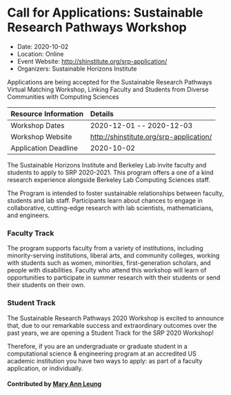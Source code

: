 # Call for Applications: Sustainable Research Pathways Workshop

- Date: 2020-10-02
- Location: Online
- Event Website: http://shinstitute.org/srp-application/
- Organizers: Sustainable Horizons Institute
			   
Applications are being accepted for the Sustainable Research Pathways Virtual Matching Workshop, Linking Faculty and Students from Diverse Communities with Computing Sciences 

Resource Information | Details
:--- | :---			   
Workshop Dates | 2020-12-01 -- 2020-12-03
Workshop Website | http://shinstitute.org/srp-application/
Application Deadline | 2020-10-02

The Sustainable Horizons Institute and Berkeley Lab invite faculty and students to apply to SRP 2020-2021. This program offers a one of a kind research experience alongside Berkeley Lab Computing Sciences staff.

The Program is intended to foster sustainable relationships between faculty, students and lab staff. Participants learn about chances to engage in collaborative, cutting-edge research with lab scientists, mathematicians, and engineers.

### Faculty Track

The program supports faculty from a variety of institutions, including minority-serving institutions, liberal arts, and community colleges, working with students such as women, minorities, first-generation scholars, and people with disabilities. Faculty who attend this workshop will learn of opportunities to participate in summer research with their students or send their students on their own.

### Student Track

The Sustainable Research Pathways 2020 Workshop is excited to announce that, due to our remarkable success and extraordinary outcomes over the past years, we are opening a Student Track for the SRP 2020 Workshop!

Therefore, if you are an undergraduate or graduate student in a computational science & engineering program at an accredited US academic institution you have two ways to apply: as part of a faculty application, or individually.

#### Contributed by [Mary Ann Leung](https://github.com/maleung "Mary Ann Leung GitHub profile")

<!---
Publish: yes
Categories: Collaboration
Topics: conferences and workshops
Level: 2
Prerequisites: default
Aggregate: none
--->
